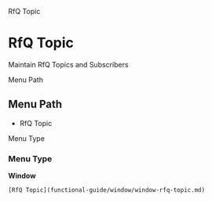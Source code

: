 
RfQ Topic
# RfQ Topic


Maintain RfQ Topics and Subscribers

Menu Path
## Menu Path



- RfQ Topic

Menu Type
### Menu Type

**Window**


```
[RfQ Topic](functional-guide/window/window-rfq-topic.md)
```